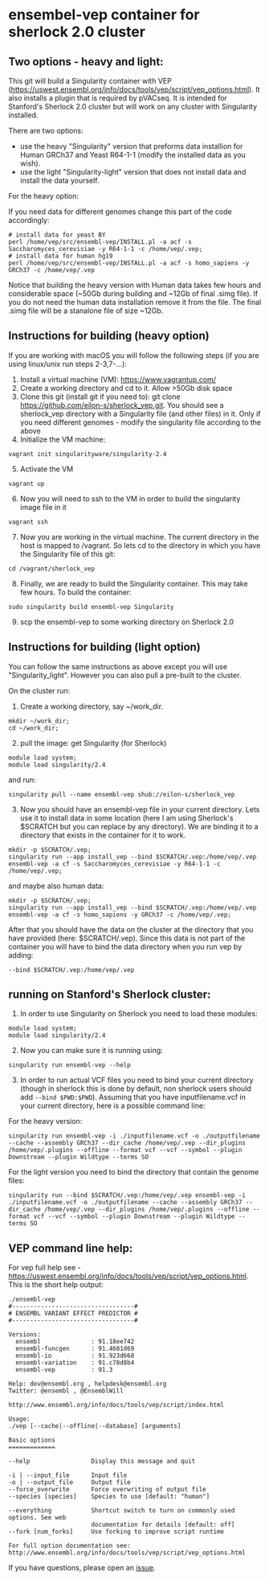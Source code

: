# ensembel-vep container for sherlock 2.0 cluster

## Two options - heavy and light:

This git will build a Singularity container with VEP (https://uswest.ensembl.org/info/docs/tools/vep/script/vep_options.html).
It also installs a plugin that is required by pVACseq.
It is intended for Stanford's Sherlock 2.0 cluster but will work on any cluster with Singularity installed. 

There are two options:

* use the heavy "Singularity" version that preforms data installion for Human GRCh37 and Yeast R64-1-1 (modify the installed data as you wish).
* use the light "Singularity-light" version that does not install data and install the data yourself.

For the heavy option:

If you need data for different genomes change this part of the code accordingly:
```
# install data for yeast BY
perl /home/vep/src/ensembl-vep/INSTALL.pl -a acf -s Saccharomyces_cerevisiae -y R64-1-1 -c /home/vep/.vep;
# install data for human hg19
perl /home/vep/src/ensembl-vep/INSTALL.pl -a acf -s homo_sapiens -y GRCh37 -c /home/vep/.vep
```

Notice that building the heavy version with Human data takes few hours and considerable space (~50Gb during building and ~12Gb of final .simg file). If you do not need the human data installation remove it from the file. 
The final .simg file will be a stanalone file of size ~12Gb.


## Instructions for building (heavy option)

If you are working with macOS you will follow the following steps (if you are using linux/unix run steps 2-3,7-...):

1. Install a virtual machine (VM): https://www.vagrantup.com/
2. Create a working directory and cd to it. Allow >50Gb disk space
3. Clone this git (install git if you need to): git clone https://github.com/eilon-s/sherlock_vep.git. You should see a sherlock_vep directory with a Singularity file (and other files) in it. Only if you need different genomes - modify the singularity file according to the above 
4. Initialize the VM machine:  
```
vagrant init singularityware/singularity-2.4
```
5. Activate the VM
```
vagrant up
```
6. Now you will need to ssh to the VM in order to build the singularity image file in it
```
vagrant ssh
```
7. Now you are working in the virtual machine. The current directory in the host is mapped to /vagrant. So lets cd to the directory in which you have the Singularity file of this git:
```
cd /vagrant/sherlock_vep
```
8. Finally, we are ready to build the Singularity container. This may take few hours. To build the container:
```
sudo singularity build ensembl-vep Singularity
```
9. scp the ensembl-vep to some working directory on Sherlock 2.0

## Instructions for building (light option)

You can follow the same instructions as above except you will use "Singularity_light".
However you can also pull a pre-built to the cluster.

On the cluster run:
1. Create a working directory, say ~/work_dir.  
```
mkdir ~/work_dir;
cd ~/work_dir;
```
2. pull the image:
get Singularity (for Sherlock)
```
module load system;
module load singularity/2.4
```
and run:
```
singularity pull --name ensembl-vep shub://eilon-s/sherlock_vep
```
3. Now you should have an ensembl-vep file in your current directory. Lets use it to install data in some location (here I am using Sherlock's $SCRATCH but you can replace by any directory). We are binding it to a directory that exists in the container for it to work.
```
mkdir -p $SCRATCH/.vep;
singularity run --app install_vep --bind $SCRATCH/.vep:/home/vep/.vep ensembl-vep -a cf -s Saccharomyces_cerevisiae -y R64-1-1 -c /home/vep/.vep;
```
and maybe also human data:
```
mkdir -p $SCRATCH/.vep;
singularity run --app install_vep --bind $SCRATCH/.vep:/home/vep/.vep ensembl-vep -a cf -s homo_sapiens -y GRCh37 -c /home/vep/.vep;
```
After that you should have the data on the cluster at the directory that you have provided (here: $SCRATCH/.vep).
Since this data is not part of the container you will have to bind the data directory when you run vep by adding:
```
--bind $SCRATCH/.vep:/home/vep/.vep
```



## running on Stanford's Sherlock cluster:

1. In order to use Singularity on Sherlock you need to load these modules:
```
module load system;
module load singularity/2.4
```
2. Now you can make sure it is running using:
```
singularity run ensembl-vep --help
```
3. In order to run actual VCF files you need to bind your current directory (though in sherlock this is done by default, non sherlock users should add ```--bind $PWD:$PWD```). Assuming that you have inputfilename.vcf in your current directory, here is a possible command line:


For the heavy version:
```
singularity run ensembl-vep -i ./inputfilename.vcf -o ./outputfilename --cache --assembly GRCh37 --dir_cache /home/vep/.vep --dir_plugins /home/vep/.plugins --offline --format vcf --vcf --symbol --plugin Downstream --plugin Wildtype --terms SO
```
For the light version you need to bind the directory that contain the genome files:
```
singularity run --bind $SCRATCH/.vep:/home/vep/.vep ensembl-vep -i ./inputfilename.vcf -o ./outputfilename --cache --assembly GRCh37 --dir_cache /home/vep/.vep --dir_plugins /home/vep/.plugins --offline --format vcf --vcf --symbol --plugin Downstream --plugin Wildtype --terms SO
```

## VEP command line help:

For vep full help see - https://uswest.ensembl.org/info/docs/tools/vep/script/vep_options.html.
This is the short help output:

```
./ensembl-vep 
#----------------------------------#
# ENSEMBL VARIANT EFFECT PREDICTOR #
#----------------------------------#

Versions:
  ensembl              : 91.18ee742
  ensembl-funcgen      : 91.4681d69
  ensembl-io           : 91.923d668
  ensembl-variation    : 91.c78d8b4
  ensembl-vep          : 91.3

Help: dev@ensembl.org , helpdesk@ensembl.org
Twitter: @ensembl , @EnsemblWill

http://www.ensembl.org/info/docs/tools/vep/script/index.html

Usage:
./vep [--cache|--offline|--database] [arguments]

Basic options
=============

--help                 Display this message and quit

-i | --input_file      Input file
-o | --output_file     Output file
--force_overwrite      Force overwriting of output file
--species [species]    Species to use [default: "human"]
                       
--everything           Shortcut switch to turn on commonly used options. See web
                       documentation for details [default: off]                       
--fork [num_forks]     Use forking to improve script runtime

For full option documentation see:
http://www.ensembl.org/info/docs/tools/vep/script/vep_options.html

```

If you have questions, please open an [issue](https://github.com/eilon-s/sherlock_vep/issues).
